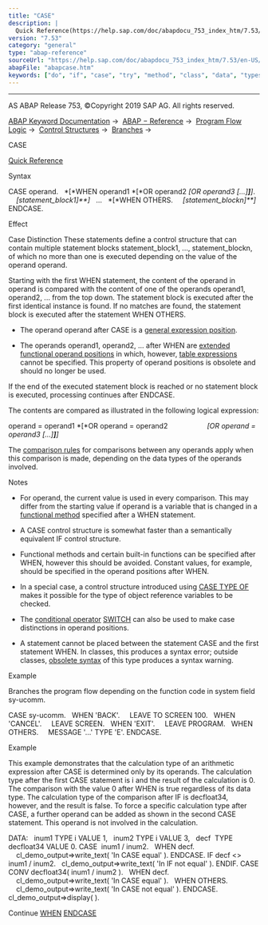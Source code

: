 ```yaml
---
title: "CASE"
description: |
  Quick Reference(https://help.sap.com/doc/abapdocu_753_index_htm/7.53/en-US/abapcase_shortref.htm) Syntax CASE operand. WHEN operand1 OR operand2 OR operand3 .... statement_block1 ... WHEN OTHERS. statement_blockn ENDCASE. Effect Case Distin
version: "7.53"
category: "general"
type: "abap-reference"
sourceUrl: "https://help.sap.com/doc/abapdocu_753_index_htm/7.53/en-US/abapcase.htm"
abapFile: "abapcase.htm"
keywords: ["do", "if", "case", "try", "method", "class", "data", "types", "abapcase"]
---
```


* * *

AS ABAP Release 753, ©Copyright 2019 SAP AG. All rights reserved.

[ABAP Keyword Documentation](https://help.sap.com/doc/abapdocu_753_index_htm/7.53/en-US/abenabap.htm) →  [ABAP − Reference](https://help.sap.com/doc/abapdocu_753_index_htm/7.53/en-US/abenabap_reference.htm) →  [Program Flow Logic](https://help.sap.com/doc/abapdocu_753_index_htm/7.53/en-US/abenabap_flow_logic.htm) →  [Control Structures](https://help.sap.com/doc/abapdocu_753_index_htm/7.53/en-US/abencontrol_structures.htm) →  [Branches](https://help.sap.com/doc/abapdocu_753_index_htm/7.53/en-US/abenabap_branches.htm) → 

CASE

[Quick Reference](https://help.sap.com/doc/abapdocu_753_index_htm/7.53/en-US/abapcase_shortref.htm)

Syntax

CASE operand.
  *\[*WHEN operand1 *\[*OR operand2 *\[*OR operand3 *\[*...*\]**\]**\]*.
    *\[*statement\_block1*\]**\]*
  ...
  *\[*WHEN OTHERS.
    *\[*statement\_blockn*\]**\]*
ENDCASE.

Effect

Case Distinction These statements define a control structure that can contain multiple statement blocks statement\_block1, ..., statement\_blockn, of which no more than one is executed depending on the value of the operand operand.

Starting with the first WHEN statement, the content of the operand in operand is compared with the content of one of the operands operand1, operand2, ... from the top down. The statement block is executed after the first identical instance is found. If no matches are found, the statement block is executed after the statement WHEN OTHERS.

-   The operand operand after CASE is a [general expression position](https://help.sap.com/doc/abapdocu_753_index_htm/7.53/en-US/abengeneral_expr_position_glosry.htm "Glossary Entry").
    
-   The operands operand1, operand2, ... after WHEN are [extended functional operand positions](https://help.sap.com/doc/abapdocu_753_index_htm/7.53/en-US/abenextended_functional_positions.htm) in which, however, [table expressions](https://help.sap.com/doc/abapdocu_753_index_htm/7.53/en-US/abentable_expression_glosry.htm "Glossary Entry") cannot be specified. This property of operand positions is obsolete and should no longer be used.
    

If the end of the executed statement block is reached or no statement block is executed, processing continues after ENDCASE.

The contents are compared as illustrated in the following logical expression:

operand = operand1 *\[*OR operand = operand2
                   *\[*OR operand = operand3 *\[*...*\]**\]**\]*

The [comparison rules](https://help.sap.com/doc/abapdocu_753_index_htm/7.53/en-US/abenlogexp_rules_operands.htm) for comparisons between any operands apply when this comparison is made, depending on the data types of the operands involved.

Notes

-   For operand, the current value is used in every comparison. This may differ from the starting value if operand is a variable that is changed in a [functional method](https://help.sap.com/doc/abapdocu_753_index_htm/7.53/en-US/abenfunctional_method_glosry.htm "Glossary Entry") specified after a WHEN statement.
    
-   A CASE control structure is somewhat faster than a semantically equivalent IF control structure.
    
-   Functional methods and certain built-in functions can be specified after WHEN, however this should be avoided. Constant values, for example, should be specified in the operand positions after WHEN.
    
-   In a special case, a control structure introduced using [CASE TYPE OF](https://help.sap.com/doc/abapdocu_753_index_htm/7.53/en-US/abapcase_type.htm) makes it possible for the type of object reference variables to be checked.
    
-   The [conditional operator](https://help.sap.com/doc/abapdocu_753_index_htm/7.53/en-US/abenconditional_operator_glosry.htm "Glossary Entry") [SWITCH](https://help.sap.com/doc/abapdocu_753_index_htm/7.53/en-US/abenconditional_expression_switch.htm) can also be used to make case distinctions in operand positions.
    
-   A statement cannot be placed between the statement CASE and the first statement WHEN. In classes, this produces a syntax error; outside classes, [obsolete syntax](https://help.sap.com/doc/abapdocu_753_index_htm/7.53/en-US/abencase_when_obsolete.htm) of this type produces a syntax warning.
    

Example

Branches the program flow depending on the function code in system field sy-ucomm.

CASE sy-ucomm.
  WHEN 'BACK'.
    LEAVE TO SCREEN 100.
  WHEN 'CANCEL'.
    LEAVE SCREEN.
  WHEN 'EXIT'.
    LEAVE PROGRAM.
  WHEN OTHERS.
    MESSAGE '...' TYPE 'E'.
ENDCASE.

Example

This example demonstrates that the calculation type of an arithmetic expression after CASE is determined only by its operands. The calculation type after the first CASE statement is i and the result of the calculation is 0. The comparison with the value 0 after WHEN is true regardless of its data type. The calculation type of the comparison after IF is decfloat34, however, and the result is false. To force a specific calculation type after CASE, a further operand can be added as shown in the second CASE statement. This operand is not involved in the calculation.

DATA:
  inum1 TYPE i VALUE 1,
  inum2 TYPE i VALUE 3,
  decf  TYPE decfloat34 VALUE 0.
CASE  inum1 / inum2.
  WHEN decf.
    cl\_demo\_output=>write\_text( 'In CASE equal' ).
ENDCASE.
IF decf <> inum1 / inum2.
  cl\_demo\_output=>write\_text( 'In IF not equal' ).
ENDIF.
CASE CONV decfloat34( inum1 / inum2 ).
  WHEN decf.
    cl\_demo\_output=>write\_text( 'In CASE equal' ).
  WHEN OTHERS.
    cl\_demo\_output=>write\_text( 'In CASE not equal' ).
ENDCASE.
cl\_demo\_output=>display( ).

Continue
[WHEN](https://help.sap.com/doc/abapdocu_753_index_htm/7.53/en-US/abapwhen.htm)
[ENDCASE](https://help.sap.com/doc/abapdocu_753_index_htm/7.53/en-US/abapendcase.htm)
